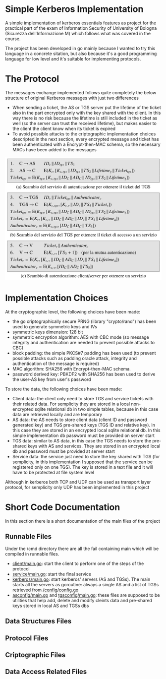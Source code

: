 # Simple Kerberos Implementation
A simple implementation of kerberos essentials features as project for the practical part of the exam of Information Security of University of Bologna (Sicurezza dell'Informazione M) which follows what was covered in the course.

The project has been developed in go mainly because I wanted to try this language in a concrete sitation, but also because it's a good programming language for low level and it's suitable for implementing protocols.

# The Protocol
The messages exchange implemented follows quite completely the below structure of original Kerberos messages with just two differences

- When sending a ticket, the AS or TGS server put the lifetime of the ticket also in the part encrypted only with the key shared with the client. In this way there is no risk because the lifetime is still included in the ticket as well (so the server can trust the received lifetime), but makes easier to the client the client know when its ticket is expired
- To avoid possible attacks to the criptographic implementation choices descripted in the next section, every encrypted message and ticket has been authenticated with a Encrypt-then-MAC schema, so the necessary MACs have been added to the messages

![Kerberos original protocol](imgs/kerberos_protocol.png)

# Implementation Choices
At the cryptographic level, the following choices have been made:

- the go criptographically secure PRNG (library "crypto/rand") has been used to generate symmetric keys and IVs
- symmetric keys dimension: 128 bit
- symmetric encryption algorithm: AES with CBC mode (so message integrity and authentication are needed to prevent possible attacks to CBC)
- block padding: the simple PKCS#7 padding has been used (to prevent possible attacks such as padding oracle attack, integrity and authentication of the message is required)
- MAC algorithm: SHA256 with Encrypt-then-MAC schema.
- password derived key: PBKDF2 with SHA256 has been used to derive the user-AS key from user's password

To store the data, the following choices have been made:
- Client data: the client only need to store TGS and service tickets with their related data. For semplicity they are stored in a local non-encrypted sqlite relational db in two simple tables, because in this case data are retrieved locally and are temporary
- AS data: the AS needs to store client data (client ID and password generated key) and TGS pre-shared keys (TGS ID and relative key). In this case they are stored in an encrypted local sqlite relational db. In this simple implementation db password must be provided on server start
- TGS data: similar to AS data, in this case the TGS needs to store the pre-shared keys with AS and services. They are stored in an encrypted local db and password must be provided at server start
- Service data: the service just need to store the key shared with TGS (for semplicity, in this implementation I supposed that the service can be registered only on one TGS). The key is stored in a text file and it will have to be protected at file system level
 
Although in kerberos both TCP and UDP can be used as transport layer protocol, for semplicity only UDP has been implemented in this project 

# Short Code Documentation
In this section there is a short documentation of the main files of the project

## Runnable Files
Under the /cmd directory there are all the fail containing main which will be compiled in runnable files.

- [client/main.go](/cmd/client/main.go): start the client to perform one of the steps of the protocol
- [service/main.go](/cmd/service/main.go): start the final service
- [kerberos/main.go](/cmd/kerberos/main.go): start kerberos' servers (AS and TGSs). The main starts all the servers as goroutine: always a single AS and a list of TGSs retrieved from [/config/config.go](/config/config.go)
- [asconfig/main.go](/cmd/asconfig/main.go) and [tgsconfig/main.go](/cmd/tgsconfig/main.go): these files are supposed to be utilities that help add, delete and modify cleints data and pre-shared keys stored in local AS and TGSs dbs 

## Data Structures Files

## Protocol Files

## Criptographic Files

## Data Access Related Files

